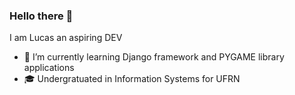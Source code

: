 ### Hello there 👋
I am Lucas an aspiring DEV

- 🌱 I’m currently learning Django framework and PYGAME library applications
- 🎓 Undergratuated in Information Systems for UFRN

